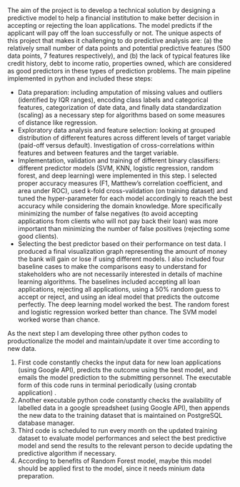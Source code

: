 The aim of the project is to develop a technical solution by designing a predictive model to help a financial institution to make better decision in accepting or rejecting the loan applications. The model predicts if the applicant will pay off the loan successfully or not. The unique aspects of this project that makes it challenging to do predictive analysis are: (a) the relatively small number of data points and potential predictive features (500 data points, 7 features respectively), and (b) the lack of typical features like credit history, debt to income ratio, properties owned, which are considered as good predictors in these types of prediction problems. The main pipeline implemented in python and included these steps: 

- Data preparation: including amputation of missing values and outliers (identified by IQR ranges), encoding class labels and categorical features, categorization of date data, and finally data standardization (scaling) as a necessary step for algorithms based on some measures of distance like regression.
- Exploratory data analysis and feature selection: looking at grouped distribution of different features across different  levels of target variable (paid-off versus default). Investigation of cross-correlations within features and between features and the target variable. 
- Implementation, validation and training of different binary classifiers: different predictor models (SVM, KNN, logistic regression, random forest, and deep learning) were implemented in this step. I selected proper accuracy measures (F1, Matthew’s correlation coefficient, and area under ROC), used k-fold cross-validation (on training dataset) and tuned the hyper-parameter for each model accordingly to reach the best accuracy while considering the domain knowledge. More specifically minimizing the number of false negatives (to avoid accepting applications from clients who will not pay back their loan) was more important than minimizing the number of false positives (rejecting some good clients). 
- Selecting the best predictor based on their performance on test data. I produced a final visualization graph representing the amount of money the bank will gain or lose if using different models. I also included four baseline cases to make the comparisons easy to understand for stakeholders who are not necessarily interested in details of machine learning algorithms. The baselines included accepting all loan applications, rejecting all applications, using a 50% random guess to accept or reject, and using an ideal model that predicts the outcome perfectly. 
The deep learning model worked the best. The random forest and logistic regression worked better than chance. The SVM model worked worse than chance. 

As the next step I am developing three other python codes to productionalize the model and maintain/update it over time according to new data. 
1. First code constantly checks the input data for new loan applications (using Google API), predicts the outcome using the best model, and emails the model prediction to the submitting personnel. The executable form of this code runs in terminal periodically (using crontab application) .
2. Another executable python code constantly checks the availability of labelled data in a google spreadsheet (using Google API), then appends the new data to the training dataset that is maintained on PostgreSQL database manager. 
3. Third code is scheduled to run every month on the updated training dataset to evaluate model performances and select the best predictive model and send the results to the relevant person to decide updating the predictive algorithm if necessary.
4. According to benefits of Random Forest model, maybe this model should be applied first to the model, since it needs minium data preparation.

